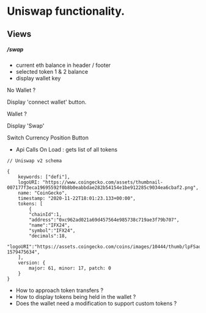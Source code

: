 # Uniswap functionality.

## Views


##### /swap
* current eth balance in header / footer
* selected token 1 & 2 balance
* display wallet key

No Wallet ? 

Display 'connect wallet' button.

Wallet ?

Display 'Swap'

Switch Currency Position Button

* Api Calls
On Load : gets list of all tokens

```
// Uniswap v2 schema

{
    keywords: ["defi"],
    logoURI: "https://www.coingecko.com/assets/thumbnail-007177f3eca19695592f0b8b0eabbdae282b54154e1be912285c9034ea6cbaf2.png",
    name: "CoinGecko",
    timestamp: "2020-11-22T18:01:23.133+00:00",
    tokens: [
        {    
        "chainId":1,
        "address":"0xc962ad021a69d457564e985738c719ae3f79b707",
        "name":"IFX24",
        "symbol":"IFX24",
        "decimals":18,
        "logoURI":"https://assets.coingecko.com/coins/images/10444/thumb/lpFSaoD.png?1579475634",
    ],
    version: {
        major: 61, minor: 17, patch: 0
    }
}
```
 
* How to approach token transfers ?
* How to display tokens being held in the wallet ?
* Does the wallet need a modification to support custom tokens ?

